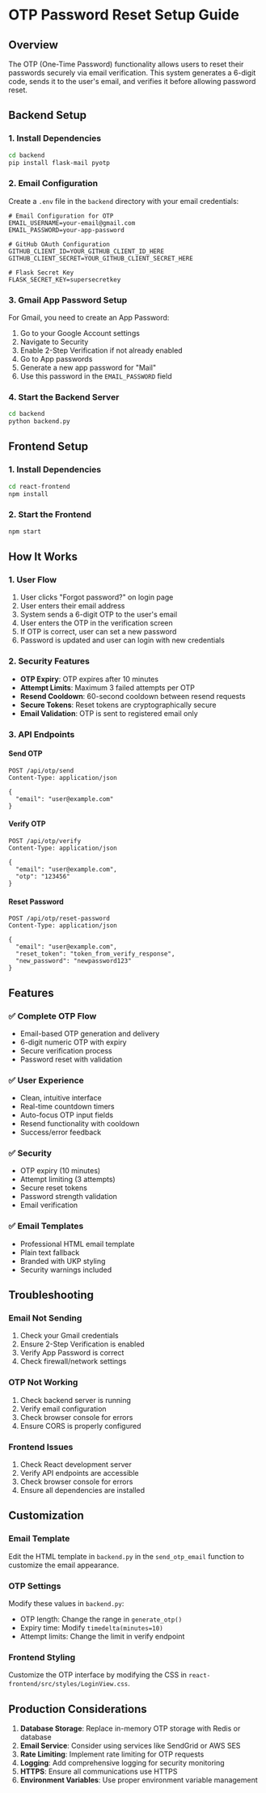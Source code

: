 # OTP Password Reset Setup Guide

## Overview
The OTP (One-Time Password) functionality allows users to reset their passwords securely via email verification. This system generates a 6-digit code, sends it to the user's email, and verifies it before allowing password reset.

## Backend Setup

### 1. Install Dependencies
```bash
cd backend
pip install flask-mail pyotp
```

### 2. Email Configuration
Create a `.env` file in the `backend` directory with your email credentials:

```env
# Email Configuration for OTP
EMAIL_USERNAME=your-email@gmail.com
EMAIL_PASSWORD=your-app-password

# GitHub OAuth Configuration
GITHUB_CLIENT_ID=YOUR_GITHUB_CLIENT_ID_HERE
GITHUB_CLIENT_SECRET=YOUR_GITHUB_CLIENT_SECRET_HERE

# Flask Secret Key
FLASK_SECRET_KEY=supersecretkey
```

### 3. Gmail App Password Setup
For Gmail, you need to create an App Password:

1. Go to your Google Account settings
2. Navigate to Security
3. Enable 2-Step Verification if not already enabled
4. Go to App passwords
5. Generate a new app password for "Mail"
6. Use this password in the `EMAIL_PASSWORD` field

### 4. Start the Backend Server
```bash
cd backend
python backend.py
```

## Frontend Setup

### 1. Install Dependencies
```bash
cd react-frontend
npm install
```

### 2. Start the Frontend
```bash
npm start
```

## How It Works

### 1. User Flow
1. User clicks "Forgot password?" on login page
2. User enters their email address
3. System sends a 6-digit OTP to the user's email
4. User enters the OTP in the verification screen
5. If OTP is correct, user can set a new password
6. Password is updated and user can login with new credentials

### 2. Security Features
- **OTP Expiry**: OTP expires after 10 minutes
- **Attempt Limits**: Maximum 3 failed attempts per OTP
- **Resend Cooldown**: 60-second cooldown between resend requests
- **Secure Tokens**: Reset tokens are cryptographically secure
- **Email Validation**: OTP is sent to registered email only

### 3. API Endpoints

#### Send OTP
```
POST /api/otp/send
Content-Type: application/json

{
  "email": "user@example.com"
}
```

#### Verify OTP
```
POST /api/otp/verify
Content-Type: application/json

{
  "email": "user@example.com",
  "otp": "123456"
}
```

#### Reset Password
```
POST /api/otp/reset-password
Content-Type: application/json

{
  "email": "user@example.com",
  "reset_token": "token_from_verify_response",
  "new_password": "newpassword123"
}
```

## Features

### ✅ **Complete OTP Flow**
- Email-based OTP generation and delivery
- 6-digit numeric OTP with expiry
- Secure verification process
- Password reset with validation

### ✅ **User Experience**
- Clean, intuitive interface
- Real-time countdown timers
- Auto-focus OTP input fields
- Resend functionality with cooldown
- Success/error feedback

### ✅ **Security**
- OTP expiry (10 minutes)
- Attempt limiting (3 attempts)
- Secure reset tokens
- Password strength validation
- Email verification

### ✅ **Email Templates**
- Professional HTML email template
- Plain text fallback
- Branded with UKP styling
- Security warnings included

## Troubleshooting

### Email Not Sending
1. Check your Gmail credentials
2. Ensure 2-Step Verification is enabled
3. Verify App Password is correct
4. Check firewall/network settings

### OTP Not Working
1. Check backend server is running
2. Verify email configuration
3. Check browser console for errors
4. Ensure CORS is properly configured

### Frontend Issues
1. Check React development server
2. Verify API endpoints are accessible
3. Check browser console for errors
4. Ensure all dependencies are installed

## Customization

### Email Template
Edit the HTML template in `backend.py` in the `send_otp_email` function to customize the email appearance.

### OTP Settings
Modify these values in `backend.py`:
- OTP length: Change the range in `generate_otp()`
- Expiry time: Modify `timedelta(minutes=10)`
- Attempt limits: Change the limit in verify endpoint

### Frontend Styling
Customize the OTP interface by modifying the CSS in `react-frontend/src/styles/LoginView.css`.

## Production Considerations

1. **Database Storage**: Replace in-memory OTP storage with Redis or database
2. **Email Service**: Consider using services like SendGrid or AWS SES
3. **Rate Limiting**: Implement rate limiting for OTP requests
4. **Logging**: Add comprehensive logging for security monitoring
5. **HTTPS**: Ensure all communications use HTTPS
6. **Environment Variables**: Use proper environment variable management 